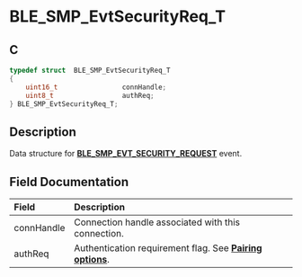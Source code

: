 # BLE_SMP_EvtSecurityReq_T

## C

```c
typedef struct  BLE_SMP_EvtSecurityReq_T
{
    uint16_t                connHandle;
    uint8_t                 authReq;
} BLE_SMP_EvtSecurityReq_T;
```

## Description

Data structure for **[BLE_SMP_EVT_SECURITY_REQUEST](GUID-DA3C91C3-3ACA-4850-B469-FDF748DD2D87.md)** event.


## Field Documentation

|Field|Description|
|:---|:---|
|connHandle|Connection handle associated with this connection.|
|authReq|Authentication requirement flag. See **[Pairing options](GUID-18C06DA4-1B84-4764-8D8B-2AF416ADE471.md)**.|
